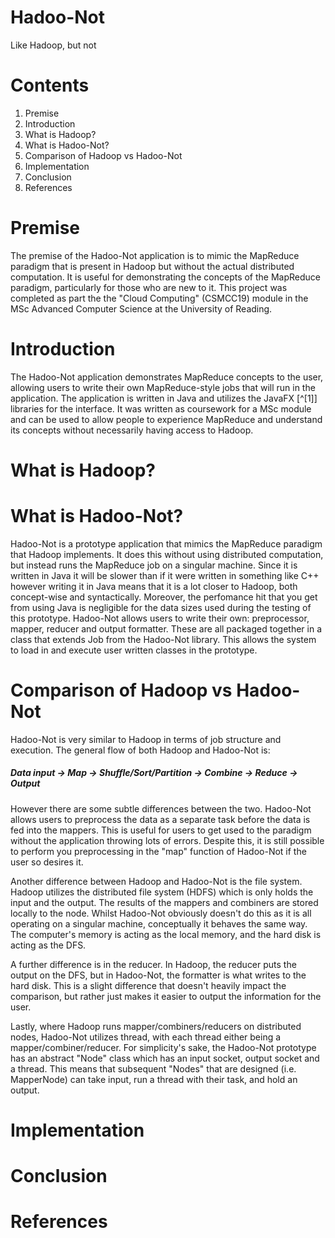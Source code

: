 # Hadoo-Not
Like Hadoop, but not

# Contents

  1. Premise
  2. Introduction
  3. What is Hadoop?
  4. What is Hadoo-Not?
  5. Comparison of Hadoop vs Hadoo-Not
  6. Implementation
  7. Conclusion
  8. References
  
# Premise

  The premise of the Hadoo-Not application is to mimic the MapReduce paradigm that is present in Hadoop but without the actual distributed computation. It is useful for demonstrating the concepts of the MapReduce paradigm, particularly for those who are new to it. This project was completed as part the the "Cloud Computing" (CSMCC19) module in the MSc Advanced Computer Science at the University of Reading.
  
# Introduction

  The Hadoo-Not application demonstrates MapReduce concepts to the user, allowing users to write their own MapReduce-style jobs that will run in the application. The application is written in Java and utilizes the JavaFX [^[1]] libraries for the interface. It was written as coursework for a MSc module and can be used to allow people to experience MapReduce and understand its concepts without necessarily having access to Hadoop.

# What is Hadoop?

# What is Hadoo-Not?

  Hadoo-Not is a prototype application that mimics the MapReduce paradigm that Hadoop implements. It does this without using distributed computation, but instead runs the MapReduce job on a singular machine. Since it is written in Java it will be slower than if it were written in something like C++ however writing it in Java means that it is a lot closer to Hadoop, both concept-wise and syntactically. Moreover, the perfomance hit that you get from using Java is negligible for the data sizes used during the testing of this prototype. Hadoo-Not allows users to write their own: preprocessor, mapper, reducer and output formatter. These are all packaged together in a class that extends Job from the Hadoo-Not library. This allows the system to load in and execute user written classes in the prototype. 

# Comparison of Hadoop vs Hadoo-Not

  Hadoo-Not is very similar to Hadoop in terms of job structure and execution. The general flow of both Hadoop and Hadoo-Not is:
    
  ##### Data input -> Map -> Shuffle/Sort/Partition -> Combine -> Reduce -> Output
  
  However there are some subtle differences between the two. Hadoo-Not allows users to preprocess the data as a separate task before the data is fed into the mappers. This is useful for users to get used to the paradigm without the application throwing lots of errors. Despite this, it is still possible to perform you preprocessing in the "map" function of Hadoo-Not if the user so desires it.
  
  Another difference between Hadoop and Hadoo-Not is the file system. Hadoop utilizes the distributed file system (HDFS) which is only holds the input and the output. The results of the mappers and combiners are stored locally to the node. Whilst Hadoo-Not obviously doesn't do this as it is all operating on a singular machine, conceptually it behaves the same way. The computer's memory is acting as the local memory, and the hard disk is acting as the DFS.
  
  A further difference is in the reducer. In Hadoop, the reducer puts the output on the DFS, but in Hadoo-Not, the formatter is what writes to the hard disk. This is a slight difference that doesn't heavily impact the comparison, but rather just makes it easier to output the information for the user.
  
  Lastly, where Hadoop runs mapper/combiners/reducers on distributed nodes, Hadoo-Not utilizes thread, with each thread either being a mapper/combiner/reducer. For simplicity's sake, the Hadoo-Not prototype has an abstract "Node" class which has an input socket, output socket and a thread. This means that subsequent "Nodes" that are designed (i.e. MapperNode) can take input, run a thread with their task, and hold an output.
  
# Implementation

# Conclusion

# References

